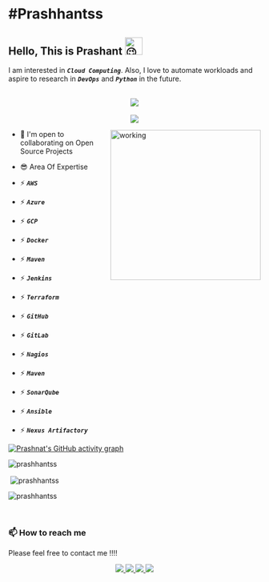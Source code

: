 # #Prashhantss

## Hello, This is Prashant <img src="https://fonts.gstatic.com/s/e/notoemoji/latest/1f609/512.gif" alt="😉" width="35" height="35">

I am interested in ***`Cloud Computing`***. Also, I love to automate workloads and aspire to research in ***`DevOps`*** and ***`Python`*** in the future.
<p align="center">
  <br><img src="https://skillicons.dev/icons?i=aws,gcp,azure,jenkins,docker,kubernetes,linux,mongodb,postgres"/></br>
  <br><img src="https://skillicons.dev/icons?i=git,ansible,github,githubactions,gitlab,gradle,nginx,visualstudio,html"/></br>
</p>

<img align="right" alt="working" width="300" src="https://cdn.dribbble.com/users/1162077/screenshots/3848914/programmer.gif">

* 🤝  I'm open to collaborating on Open Source Projects
* 😎 Area Of Expertise

* ⚡ ***`AWS`***
* ⚡ ***`Azure`***
* ⚡ ***`GCP`***
* ⚡ ***`Docker`***
* ⚡ ***`Maven`***
* ⚡ ***`Jenkins`***
* ⚡ ***`Terraform`***
* ⚡ ***`GitHub`***
* ⚡ ***`GitLab`***
* ⚡ ***`Nagios`***
* ⚡ ***`Maven`***
* ⚡ ***`SonarQube`*** 
* ⚡ ***`Ansible`***
* ⚡ ***`Nexus Artifactory`***

[![Prashnat's GitHub activity graph](https://activity-graph.herokuapp.com/graph?username=prashhantss&&theme=xcode)](https://github.com/prashhantss)

<p><img align="center" src="https://github-readme-stats.vercel.app/api/top-langs?username=prashhantss&show_icons=true&locale=en&layout=compact&theme=tokyonight" alt="prashhantss" /></p>
<p>&nbsp;<img align="center" src="https://github-readme-stats.vercel.app/api?username=prashhantss&show_icons=true&locale=en&theme=tokyonight" alt="prashhantss" /></p>
<p><img align="center" src="https://github-readme-streak-stats.herokuapp.com/?user=prashhantss&&theme=tokyonight" alt="prashhantss" /></p>


<br />

### 📫 How to reach me

Please feel free to contact me !!!!
<p align="center">
  <a href="https://twitter.com/prashhantss">
    <img src="https://skillicons.dev/icons?i=twitter"/>
  </a>
  <a href="https://www.linkedin.com/in/prashant-patil-563a33166/">
    <img src="https://skillicons.dev/icons?i=linkedin"/>
  </a>
  <a href="mailto:prashhantss@gmail.com">
    <img src="https://img.icons8.com/fluency/48/000000/mail.png"/>
  </a>
  <a href="https://www.instagram.com/prashhantss">
   <img src="https://skillicons.dev/icons?i=instagram" />
  </a>
</p>
